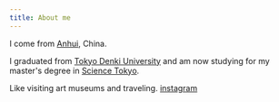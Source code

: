 ```yaml
---
title: About me
---
```

I come from [Anhui](https://en.wikipedia.org/wiki/Anhui), China. 

I graduated from [Tokyo Denki University](https://www.dendai.ac.jp/) and am now studying for my master's degree in [Science Tokyo](https://www.isct.ac.jp/ja).

Like visiting art museums and traveling. [instagram](https://www.instagram.com/)